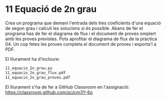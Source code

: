 # 11 Equació de 2n grau

Crea un programa que demani l'entrada dels tres coeficients d'una equació de segon grau i calculi les solucions si és possible. Abans de fer el programa has de fer el diagrama de flux i el document de proves omplert amb les proves previstes. Pots aprofitar el diagrama de flux de la pràctica 04. Un cop fetes les proves completa el document de proves i exporta'l a PDF.

El lliurament ha d'incloure:

```txt
11_equacio_2n_grau.py
11_equacio_2n_grau_flux.pdf
11_equacio_2n_grau_proves.pdf
```

El lliurament s'ha de fer a GitHub Classroom en l'assignació: <https://classroom.github.com/a/Jcm3Y-6o>
